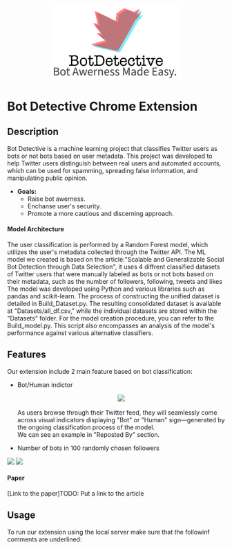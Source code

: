 <p align="center">
  <img src="Photos/logo_img.png" width="300" />
</p>  

# Bot Detective Chrome Extension

## Description
Bot Detective is a machine learning project that classifies Twitter users as bots or not bots based on user metadata. This project was developed to help Twitter users distinguish between real users and automated accounts, which can be used for spamming, spreading false information, and manipulating public opinion.

- **Goals:**
  - Raise bot awerness.
  - Enchanse user's security.
  - Promote a more cautious and discerning approach.

#### Model Architecture
The user classification is performed by a Random Forest model, which utilizes the user's metadata collected through the Twitter API.
The ML model we created is based on the article:"Scalable and Generalizable Social Bot Detection through Data Selection", it uses 4 diffrent classified datasets of Twitter users that were manually labeled as bots or not bots based on their metadata, such as the number of followers, following, tweets and likes
The model was developed using Python and various libraries such as pandas and scikit-learn. 
The process of constructing the unified dataset is detailed in Build_Dataset.py. The resulting consolidated dataset is available at "Datasets/all_df.csv," while the individual datasets are stored within the "Datasets" folder.
For the model creation procedure, you can refer to the Build_model.py. This script also encompasses an analysis of the model's performance against various alternative classifiers.

## Features
Our extension include 2 main feature based on bot classification:
- Bot/Human indictor <p align="center"><img src="https://github.com/stav-bentov/Twitter-Bot-Detector/blob/main/gifs/bots%20in%20reposted%20by.gif" width='500px'></p>  <p> As users browse through their Twitter feed, they will seamlessly come across visual indicators displaying "Bot" or "Human" sign—generated by the ongoing classification process of the model.<br/> We can see an example in "Reposted By" section.  </p>
- Number of bots in 100 randomly chosen followers

<img src="https://github.com/stav-bentov/Twitter-Bot-Detector/blob/main/gifs/bot%20and%20followers.gif" width='500px'>
<img src="https://github.com/stav-bentov/Twitter-Bot-Detector/blob/main/gifs/all%20actions.gif" width='500px'>

#### Paper 
[Link to the paper]TODO: Put a link to the article

## Usage

To run our extension using the local server make sure that the followinf comments are underlined:

